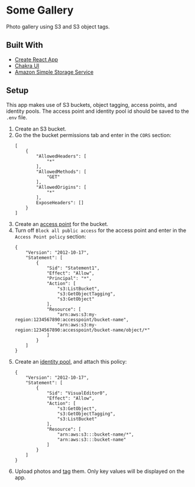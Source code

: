 # Some Gallery

Photo gallery using S3 and S3 object tags.

## Built With

- [Create React App](https://create-react-app.dev/)
- [Chakra UI](https://chakra-ui.com/)
- [Amazon Simple Storage Service](https://aws.amazon.com/s3/)

## Setup

This app makes use of S3 buckets, object tagging, access points, and identity pools. The access point and identity pool id should be saved to the `.env` file.

1. Create an S3 bucket.
2. Go the the bucket permissions tab and enter in the `CORS` section:
   ```
   [
       {
           "AllowedHeaders": [
               "*"
           ],
           "AllowedMethods": [
               "GET"
           ],
           "AllowedOrigins": [
               "*"
           ],
           ExposeHeaders": []
       }
   ]
   ```
3. Create an [access point](https://docs.aws.amazon.com/AmazonS3/latest/userguide/access-points.html) for the bucket.
4. Turn off `Block all public access` for the access point and enter in the `Access Point policy` section:
   ```
   {
       "Version": "2012-10-17",
       "Statement": [
           {
               "Sid": "Statement1",
               "Effect": "Allow",
               "Principal": "*",
               "Action": [
                   "s3:ListBucket",
                   "s3:GetObjectTagging",
                   "s3:GetObject"
               ],
               "Resource": [
                   "arn:aws:s3:my-region:1234567890:accesspoint/bucket-name",
                   "arn:aws:s3:my-region:1234567890:accesspoint/bucket-name/object/*"
               ]
           }
       ]
   }
   ```
5. Create an [identity pool](https://docs.aws.amazon.com/cognito/latest/developerguide/identity-pools.html), and attach this policy:
   ```
   {
       "Version": "2012-10-17",
       "Statement": [
           {
               "Sid": "VisualEditor0",
               "Effect": "Allow",
               "Action": [
                   "s3:GetObject",
                   "s3:GetObjectTagging",
                   "s3:ListBucket"
               ],
               "Resource": [
                   "arn:aws:s3:::bucket-name/*",
                   "arn:aws:s3:::bucket-name"
               ]
           }
       ]
   }
   ```
6. Upload photos and [tag](https://docs.aws.amazon.com/AmazonS3/latest/userguide/object-tagging.html) them. Only key values will be displayed on the app.
